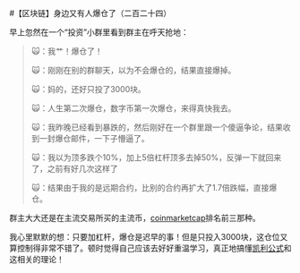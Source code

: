 #【区块链】身边又有人爆仓了（二百二十四）

早上忽然在一个“投资”小群里看到群主在呼天抢地：

> 🙀：我艹！爆仓了！
>
> 🙀：刚刚在别的群聊天，以为不会爆仓的，结果直接爆掉。
>
> 🙀：妈的，还好只投了3000块。
>
> 🙀：人生第二次爆仓，数字币第一次爆仓，来得真快我去。
>
> 🙀：我昨晚已经看到暴跌的，然后刚好在一个群里跟一个傻逼争论，结果收到一封爆仓邮件，一下子懵逼了。
>
> 🙀：我以为顶多跌个10%，加上5倍杠杆顶多去掉50%，反弹一下就回来了，之前有好几次这样了
>
> 🙀：结果由于我的是远期合约，比别的合约再扩大了1.7倍跌幅，直接爆仓。

群主大大还是在主流交易所买的主流币，[coinmarketcap](https://coinmarketcap.com/)排名前三那种。

我心里默默的想：只要加杠杆，爆仓是迟早的事！但是只投入3000块，这仓位又算控制得非常不错了。顿时觉得自己应该去好好重温学习，真正地搞懂[凯利公式](https://zh.wikipedia.org/wiki/凱利公式)和这相关的理论！

